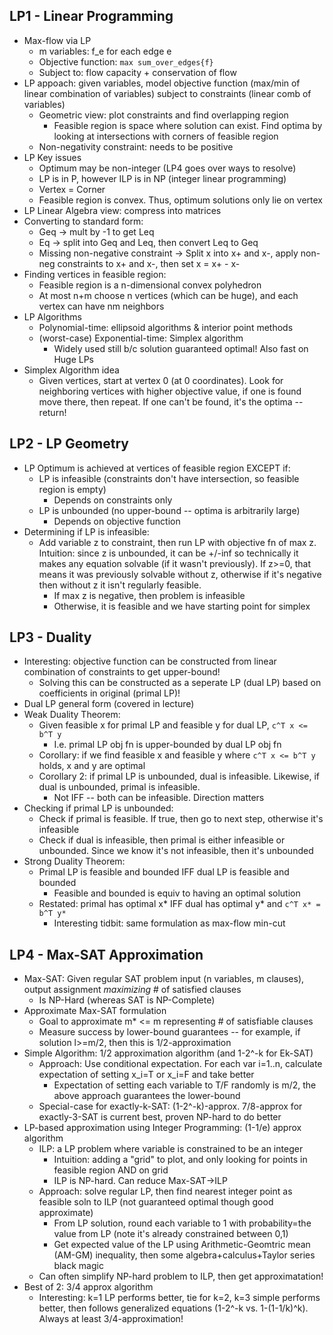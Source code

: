 
## LP1 - Linear Programming
- Max-flow via LP
	- m variables: f_e for each edge e
	- Objective function: `max sum_over_edges{f}`
	- Subject to: flow capacity + conservation of flow
- LP appoach: given variables, model objective function (max/min of linear combination of variables) subject to constraints (linear comb of variables)
	- Geometric view: plot constraints and find overlapping region
		- Feasible region is space where solution can exist. Find optima by looking at intersections with corners of feasible region
	- Non-negativity constraint: needs to be positive
- LP Key issues
	- Optimum may be non-integer (LP4 goes over ways to resolve)
	- LP is in P, however ILP is in NP (integer linear programming)
	- Vertex = Corner
	- Feasible region is convex. Thus, optimum solutions only lie on vertex
- LP Linear Algebra view: compress into matrices
- Converting to standard form:
	- Geq -> mult by -1 to get Leq
	- Eq -> split into Geq and Leq, then convert Leq to Geq
	- Missing non-negative constraint -> Split x into x+ and x-, apply non-neg constraints to x+ and x-, then set x = x+ - x-
- Finding vertices in feasible region:
	- Feasible region is a n-dimensional convex polyhedron
	- At most n+m choose n vertices (which can be huge), and each vertex can have nm neighbors
- LP Algorithms
	- Polynomial-time: ellipsoid algorithms & interior point methods
	- (worst-case) Exponential-time: Simplex algorithm
		- Widely used still b/c solution guaranteed optimal! Also fast on Huge LPs
- Simplex Algorithm idea
	- Given vertices, start at vertex 0 (at 0 coordinates). Look for neighboring vertices with higher objective value, if one is found move there, then repeat. If one can't be found, it's the optima -- return!

## LP2 - LP Geometry
- LP Optimum is achieved at vertices of feasible region EXCEPT if:
	- LP is infeasible (constraints don't have intersection, so feasible region is empty)
		- Depends on constraints only
	- LP is unbounded (no upper-bound -- optima is arbitrarily large)
		- Depends on objective function
- Determining if LP is infeasible:
	- Add variable z to constraint, then run LP with objective fn of max z. Intuition: since z is unbounded, it can be +/-inf so technically it makes any equation solvable (if it wasn't previously). If z>=0, that means it was previously solvable without z, otherwise if it's negative then without z it isn't regularly feasible.
		- If max z is negative, then problem is infeasible
		- Otherwise, it is feasible and we have starting point for simplex

## LP3 - Duality
- Interesting: objective function can be constructed from linear combination of constraints to get upper-bound!
	- Solving this can be constructed as a seperate LP (dual LP) based on coefficients in original (primal LP)!
- Dual LP general form (covered in lecture)
- Weak Duality Theorem:
	- Given feasible x for primal LP and feasible y for dual LP, `c^T x <= b^T y`
		- I.e. primal LP obj fn is upper-bounded by dual LP obj fn
	- Corollary: if we find feasible x and feasible y where `c^T x <= b^T y` holds, x and y are optimal
	- Corollary 2: if primal LP is unbounded, dual is infeasible. Likewise, if dual is unbounded, primal is infeasible.
		- Not IFF -- both can be infeasible. Direction matters
- Checking if primal LP is unbounded:
	- Check if primal is feasible. If true, then go to next step, otherwise it's infeasible
	- Check if dual is infeasible, then primal is either infeasible or unbounded. Since we know it's not infeasible, then it's unbounded
- Strong Duality Theorem:
	- Primal LP is feasible and bounded IFF dual LP is feasible and bounded
		- Feasible and bounded is equiv to having an optimal solution
	- Restated: primal has optimal x* IFF dual has optimal y* and `c^T x* = b^T y*`
		- Interesting tidbit: same formulation as max-flow min-cut

## LP4 - Max-SAT Approximation
- Max-SAT: Given regular SAT problem input (n variables, m clauses), output assignment *maximizing* # of satisfied clauses
	- Is NP-Hard (whereas SAT is NP-Complete)
- Approximate Max-SAT formulation
	- Goal to approximate m* <= m representing # of satisfiable clauses
	- Measure success by lower-bound guarantees -- for example, if solution l>=m/2, then this is 1/2-approximation
- Simple Algorithm: 1/2 approximation algorithm (and 1-2^-k for Ek-SAT)
	- Approach: Use conditional expectation. For each var i=1..n, calculate expectation of setting x_i=T or x_i=F and take better
		- Expectation of setting each variable to T/F randomly is m/2, the above approach guarantees the lower-bound
	- Special-case for exactly-k-SAT: (1-2^-k)-approx. 7/8-approx for exactly-3-SAT is current best, proven NP-hard to do better
- LP-based approximation using Integer Programming: (1-1/e) approx algorithm
	- ILP: a LP problem where variable is constrained to be an integer
		- Intuition: adding a "grid" to plot, and only looking for points in feasible region AND on grid
		- ILP is NP-hard. Can reduce Max-SAT->ILP
	- Approach: solve regular LP, then find nearest integer point as feasible soln to ILP (not guaranteed optimal though good approximate)
		- From LP solution, round each variable to 1 with probability=the value from LP (note it's already constrained between 0,1)
		- Get expected value of the LP using Arithmetic-Geomtric mean (AM-GM) inequality, then some algebra+calculus+Taylor series black magic
	- Can often simplify NP-hard problem to ILP, then get approximatation!
- Best of 2: 3/4 approx algorithm
	- Interesting: k=1 LP performs better, tie for k=2, k=3 simple performs better, then follows generalized equations (1-2^-k vs. 1-(1-1/k)^k). Always at least 3/4-approximation!
